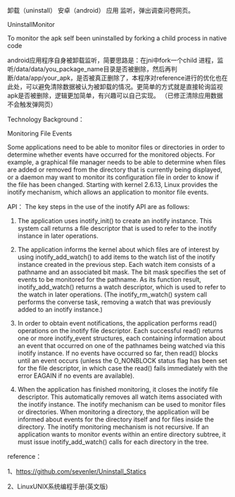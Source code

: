 卸载（uninstall） 安卓（android） 应用 监听，弹出调查问卷网页。

UninstallMonitor

To monitor the apk self been uninstalled by forking a child process in native code

android应用程序自身被卸载监听，简要思路是：在jni中fork一个child 进程，监听/data/data/you_package_name目录是否被删除，然后再判断/data/app/your_apk，是否被真正删除了，本程序对reference进行的优化也在此处，可以避免清除数据被认为被卸载的情况。更简单的方式就是直接轮询监视apk是否被删除，逻辑更加简单，有兴趣可以自己实现。
（已修正清除应用数据不会触发弹网页）

Technology Background：

Monitoring File Events

Some applications need to be able to monitor files or directories in order to determine
whether events have occurred for the monitored objects. For example, a
graphical file manager needs to be able to determine when files are added or
removed from the directory that is currently being displayed, or a daemon may
want to monitor its configuration file in order to know if the file has been changed.
Starting with kernel 2.6.13, Linux provides the inotify mechanism, which allows
an application to monitor file events.

API：
The key steps in the use of the inotify API are as follows:
1. The application uses inotify_init() to create an inotify instance. This system call
returns a file descriptor that is used to refer to the inotify instance in later
operations.

2. The application informs the kernel about which files are of interest by using
inotify_add_watch() to add items to the watch list of the inotify instance created
in the previous step. Each watch item consists of a pathname and an associated
bit mask. The bit mask specifies the set of events to be monitored for the pathname.
As its function result, inotify_add_watch() returns a watch descriptor, which
is used to refer to the watch in later operations. (The inotify_rm_watch() system
call performs the converse task, removing a watch that was previously added to
an inotify instance.)

3. In order to obtain event notifications, the application performs read() operations
on the inotify file descriptor. Each successful read() returns one or more
inotify_event structures, each containing information about an event that
occurred on one of the pathnames being watched via this inotify instance.
If no events have occurred so far, then read() blocks until an event occurs (unless
the O_NONBLOCK status flag has been set for the file descriptor, in which case the read()
fails immediately with the error EAGAIN if no events are available).


4. When the application has finished monitoring, it closes the inotify file descriptor.
This automatically removes all watch items associated with the inotify instance.
The inotify mechanism can be used to monitor files or directories. When monitoring
a directory, the application will be informed about events for the directory
itself and for files inside the directory.
The inotify monitoring mechanism is not recursive. If an application wants to
monitor events within an entire directory subtree, it must issue inotify_add_watch()
calls for each directory in the tree.


reference：

1、https://github.com/sevenler/Uninstall_Statics

2、LinuxUNIX系统编程手册(英文版)

